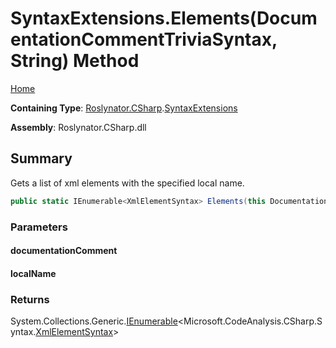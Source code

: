 # SyntaxExtensions\.Elements\(DocumentationCommentTriviaSyntax, String\) Method

[Home](../../../../README.md)

**Containing Type**: [Roslynator.CSharp](../../README.md)\.[SyntaxExtensions](../README.md)

**Assembly**: Roslynator\.CSharp\.dll

## Summary

Gets a list of xml elements with the specified local name\.

```csharp
public static IEnumerable<XmlElementSyntax> Elements(this DocumentationCommentTriviaSyntax documentationComment, string localName)
```

### Parameters

#### documentationComment





#### localName





### Returns

System\.Collections\.Generic\.[IEnumerable](https://docs.microsoft.com/en-us/dotnet/api/system.collections.generic.ienumerable-1)\<Microsoft\.CodeAnalysis\.CSharp\.Syntax\.[XmlElementSyntax](https://docs.microsoft.com/en-us/dotnet/api/microsoft.codeanalysis.csharp.syntax.xmlelementsyntax)>

